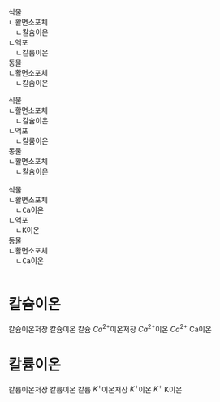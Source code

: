 식물  
ㄴ활면소포체  
　ㄴ칼슘이온  
ㄴ액포  
　ㄴ칼륨이온  
동물  
ㄴ활면소포체  
　ㄴ칼슘이온  


<pre>
식물  
ㄴ활면소포체  
　ㄴ칼슘이온  
ㄴ액포  
　ㄴ칼륨이온  
동물  
ㄴ활면소포체  
　ㄴ칼슘이온  

식물  
ㄴ활면소포체  
　ㄴCa이온  
ㄴ액포  
　ㄴK이온  
동물  
ㄴ활면소포체  
　ㄴCa이온  

</pre>

# 칼슘이온
칼슘이온저장
칼슘이온
칼슘
$Ca^{2+}$이온저장
$Ca^{2+}$이온
$Ca^{2+}$
Ca이온
# 칼륨이온
칼륨이온저장
칼륨이온
칼륨
$K^+$이온저장
$K^+$이온
$K^+$
K이온

